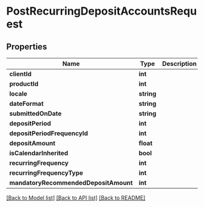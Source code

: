 # PostRecurringDepositAccountsRequest

## Properties
Name | Type | Description | Notes
------------ | ------------- | ------------- | -------------
**clientId** | **int** |  | [optional] 
**productId** | **int** |  | [optional] 
**locale** | **string** |  | [optional] 
**dateFormat** | **string** |  | [optional] 
**submittedOnDate** | **string** |  | [optional] 
**depositPeriod** | **int** |  | [optional] 
**depositPeriodFrequencyId** | **int** |  | [optional] 
**depositAmount** | **float** |  | [optional] 
**isCalendarInherited** | **bool** |  | [optional] 
**recurringFrequency** | **int** |  | [optional] 
**recurringFrequencyType** | **int** |  | [optional] 
**mandatoryRecommendedDepositAmount** | **int** |  | [optional] 

[[Back to Model list]](../../README.md#documentation-for-models) [[Back to API list]](../../README.md#documentation-for-api-endpoints) [[Back to README]](../../README.md)

